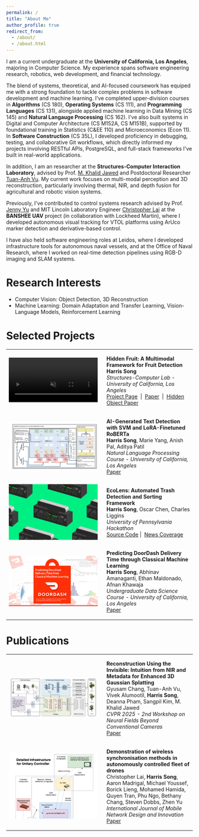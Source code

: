 ```yaml
---
permalink: /
title: "About Me"
author_profile: true
redirect_from: 
  - /about/
  - /about.html
---
```

I am a current undergraduate at the **University of California, Los Angeles**, majoring in Computer Science. My experience spans software engineering research, robotics, web development, and financial technology.

The blend of systems, theoretical, and AI-focused coursework has equiped me with a strong foundation to tackle complex problems in software development and machine learning. I've completed upper-division courses in **Algorithms** (CS 180), **Operating Systems** (CS 111), and  **Programming Languages** (CS 131), alongside applied machine learning in Data Mining (CS 145) and **Natural Langauge Processing** (CS 162). I've also built systems in Digital and Computer Architecture (CS M152A, CS M151B), supported by foundational training in Statistics (C&EE 110) and Microeconomics (Econ 11). In **Software Construction** (CS 35L), I developed proficiency in debugging, testing, and collaborative Git workflows, which directly informed my projects involving RESTful APIs, PostgreSQL, and full-stack frameworks I've built in real-world applications. 

In addition, I am an researcher at the **Structures-Computer Interaction Laboratory**, advised by Prof. [M. Khalid Jawed](https://samueli.ucla.edu/people/m-khalid-jawed/) and Postdoctoral Researcher [Tuan-Anh Vu](https://tuananh1007.github.io/). My current work focuses on multi-modal perception and 3D reconstruction, particularly involving thermal, NIR, and depth fusion for agricultural and robotic vision systems. 

Previously, I've contributed to control systems research advised by Prof. [Jenny Yu](https://ieeexplore.ieee.org/author/37086802910) and MIT Lincoln Laboratory Engineer [Christopher Lai](https://www.linkedin.com/in/cclai/) at the **BANSHEE UAV** project (in collaboration with Lockheed Martin), where I developed autonomous visual tracking for VTOL platforms using ArUco marker detection and derivative-based control. 

I have also held software engineering roles at Leidos, where I developed infrastructure tools for autonomous naval vessels, and at the Office of Naval Research, where I worked on real-time detection pipelines using RGB-D imaging and SLAM systems.


Research Interests
======
* Computer Vision: Object Detection, 3D Reconstruction
* Machine Learning: Domain Adaptation and Transfer Learning, Vision-Language Models, Reinforcement Learning


Selected Projects
=====

<table style="border: none; border-collapse: collapse;">
  <tr style="border: none;">
    <td width="250" style ="border: none;">
     <video width="240" autoplay loop muted playsinline style="border: none;">
      <source src="/files/teaser.mp4" type="video/mp4">
      Your browser does not support the video tag.
    </video>
    </td>
    <td style ="border: none;">
      <p><strong>Hidden Fruit: A Multimodal Framework for Fruit Detection</strong><br>
      <strong>Harris Song</strong><br>
      <em>Structures-Computer Lab - University of California, Los Angeles</em><br>
      <a href="https://bobbykabob.github.io/hiddenfruits/">Project Page</a> &nbsp;|&nbsp;
      <a href="https://bobbykabob.github.io/hiddenfruits/static/paper.pdf">Paper</a> &nbsp;|&nbsp;
      <a href="/files/hiddenobject.pdf.">Hidden Object Paper</a>
      </p>
    </td>
  </tr>


  <tr style="border: none;">
    <td width="250" style ="border: none;">
      <img src="/images/nlp.png" width="240" style="border: none;">
    </td>
    <td style ="border: none;">
      <p><strong>AI-Generated Text Detection with SVM and LoRA-Finetuned RoBERTa</strong>
      <br>
      <strong>Harris Song</strong>, Marie Yang, Anish Pal, Aditya Patil<br>
      <em>Natural Language Processing Course - University of California, Los Angeles</em><br>
      <a href="/files/nlp.pdf">Paper</a>
      </p>
    </td>
  </tr>
  <tr style="border: none;">
    <td width="250" style ="border: none;">
      <img src="/images/ecolens.png" width="240" style="border: none;">
    </td>
    <td style ="border: none;">
      <p><strong>EcoLens: Automated Trash Detection and Sorting Framework</strong>
      <br>
      <strong>Harris Song</strong>, Oscar Chen, ‍Charles Liggins<br>
      <em>University of Pennsylvania Hackathon</em><br>
      <a href="https://github.com/bobbykabob/pennapps2023">Source Code</a>&nbsp;|&nbsp;
      <a href="https://www.viam.com/post/build-backstories-creating-eco-lens-the-smart-machine-that-helps-with-recycling">News Coverage</a>
      </p>
    </td>
  </tr>
  <tr style="border: none;">
    <td width="250" style ="border: none;">
      <img src="/images/eta.png" width="240" style="border: none;">
    </td>
    <td style ="border: none;">
      <p><strong>Predicting DoorDash Delivery Time through Classical Machine Learning</strong>
      <br>
      <strong>Harris Song</strong>, Abhinav Amanaganti, Ethan Maldonado, Afnan Khawaja<br>
      <em>Undergraduate Data Science Course - University of California, Los Angeles</em><br>
      <a href="/files/eta.pdf">Paper</a>
      </p>
    </td>
  </tr>
</table>




Publications
======
<table style="border: none; border-collapse: collapse;">
  <tr style="border: none;">
    <td width="250" style ="border: none;">
      <img src="/images/reconstruction.png" width="240" style="border: none;">
    </td>
    <td style ="border: none;">
      <p><strong>Reconstruction Using the Invisible: Intuition from NIR and Metadata for Enhanced 3D Gaussian Splatting</strong><br>
      Gyusam Chang, Tuan-Anh Vu, Vivek Alumootil, <strong>Harris Song</strong>, Deanna Pham, Sangpil Kim, M. Khalid Jawed<br>
      <em>CVPR 2025 - 2nd Workshop on Neural Fields Beyond Conventional Cameras</em><br>
      <a href="https://drive.google.com/file/d/1Qt0EgbDEEPwOe0FkUrS-trYPWGARcXdW/view">Paper</a>
      </p>
    </td>
  </tr>


  <tr style="border: none;">
    <td width="250" style ="border: none;">
      <img src="/images/wts.png" width="240" style="border: none;">
    </td>
    <td style ="border: none;">
      <p><strong>Demonstration of wireless synchronisation methods in autonomously controlled fleet of drones</strong>
      <br>
      Christopher Lai, <strong>Harris Song</strong>, Aaron Madrigal, Michael Youssef, Borick Lieng, Mohamed Hamida, Quyen Tran, Phu Ngo, Bethany Chang, Steven Dobbs, Zhen Yu<br>
      <em>International Journal of Mobile Network Design and Innovation</em><br>
      <a href="https://dl.acm.org/doi/abs/10.1504/ijmndi.2024.136443">Paper</a>
      </p>
    </td>
  </tr>

</table>

